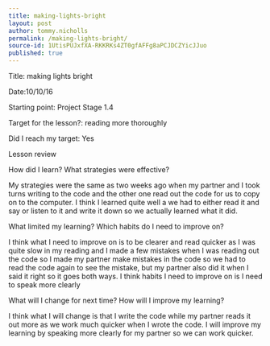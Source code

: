 ```yaml
---
title: making-lights-bright
layout: post
author: tommy.nicholls
permalink: /making-lights-bright/
source-id: 1UtisPUJxfXA-RKKRKs4ZT0gfAFFg8aPCJDCZYicJJuo
published: true
---
```

Title: making lights bright

Date:10/10/16

Starting point: Project Stage 1.4

Target for the lesson?: reading more thoroughly

Did I reach my target: Yes

Lesson review

How did I learn? What strategies were effective?

My strategies were the same as two weeks ago when my partner and I took turns writing to the code and the other one read out the code for us to copy on to the computer. I think I learned quite well a we had to either read it and say or listen to it and write it down so we actually learned what it did.

What limited my learning? Which habits do I need to improve on?

I think what I need to improve on is to be clearer and read quicker as I was quite slow in my reading and I made a few mistakes when I was reading out the code so I made my partner make mistakes in the code so we had to read the code again to see the mistake, but my partner also did it when I said it right so it goes both ways. I think habits I need to improve on is I need to speak more clearly

What will I change for next time? How will I improve my learning?

I think what I will change is that I write the code while my partner reads it out more as we work much quicker when I wrote the code. I will improve my learning by speaking more clearly for my partner so we can work quicker.

